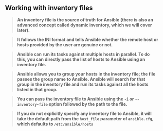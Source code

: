## Working with inventory files

> **An inventory file is the source of truth for Ansible (there is also an advanced concept called dynamic inventory, which we will cover later).**

> **It follows the INI format and tells Ansible whether the remote host or hosts provided by the user are genuine or not.**

> **Ansible can run its tasks against multiple hosts in parallel. To do this, you can directly pass the list of hosts to Ansible using an inventory file.**

> **Ansible allows you to group your hosts in the inventory file; the file passes the group name to Ansible. Ansible will search for that group in the inventory file and run its tasks against all the hosts listed in that group.**

> **You can pass the inventory file to Ansible using the `-i` or `--inventory-file` option followed by the path to the file.**

> **If you do not explicitly specify any inventory file to Ansible, it will take the default path from the `host_file` parameter of `ansible.cfg`, which defaults to `/etc/ansible/hosts`**
